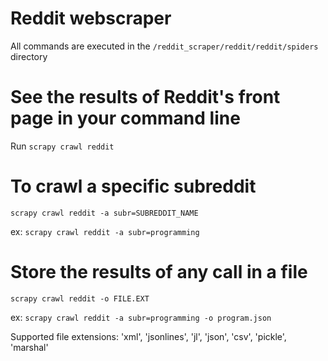 # Reddit webscraper
All commands are executed in the
<code>/reddit_scraper/reddit/reddit/spiders  </code> directory

# See the results of Reddit's front page in your command line
Run <code>scrapy crawl reddit</code>

# To crawl a specific subreddit
<code>scrapy crawl reddit -a subr=SUBREDDIT_NAME</code>


ex: <code>scrapy crawl reddit -a subr=programming</code>

# Store the results of any call in a file
<code>scrapy crawl reddit -o FILE.EXT</code>


ex: <code>scrapy crawl reddit -a subr=programming -o program.json </code>


Supported file extensions: 'xml', 'jsonlines', 'jl', 'json', 'csv', 'pickle', 'marshal'





